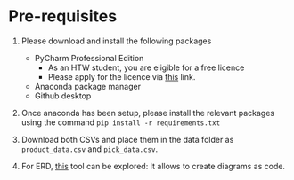 # Pre-requisites

1. Please download and install the following packages
   - PyCharm Professional Edition
     - As an HTW student, you are eligible for a free licence
     - Please apply for the licence via [this](https://www.jetbrains.com/community/education/#students) link.
   - Anaconda package manager
   - Github desktop

2. Once anaconda has been setup, please install the relevant packages using the command `
   pip install -r requirements.txt
   `
3. Download both CSVs and place them in the data folder as `product_data.csv` and `pick_data.csv`.

4. For ERD, [this](https://mermaid.js.org/syntax/entityRelationshipDiagram.html) tool can be explored: It allows to create diagrams as code.